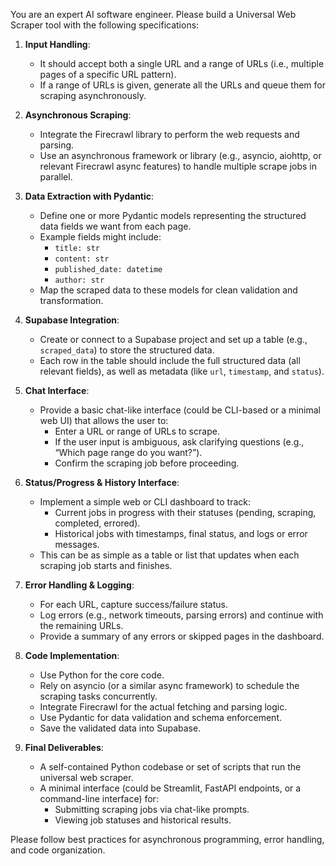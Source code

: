 You are an expert AI software engineer. 
Please build a Universal Web Scraper tool with the following specifications:

1. **Input Handling**:
   - It should accept both a single URL and a range of URLs (i.e., multiple pages of a specific URL pattern).
   - If a range of URLs is given, generate all the URLs and queue them for scraping asynchronously.

2. **Asynchronous Scraping**:
   - Integrate the Firecrawl library to perform the web requests and parsing.
   - Use an asynchronous framework or library (e.g., asyncio, aiohttp, or relevant Firecrawl async features) to handle multiple scrape jobs in parallel.

3. **Data Extraction with Pydantic**:
   - Define one or more Pydantic models representing the structured data fields we want from each page. 
   - Example fields might include: 
     - `title: str`
     - `content: str`
     - `published_date: datetime`
     - `author: str`
   - Map the scraped data to these models for clean validation and transformation.

4. **Supabase Integration**:
   - Create or connect to a Supabase project and set up a table (e.g., `scraped_data`) to store the structured data.
   - Each row in the table should include the full structured data (all relevant fields), as well as metadata (like `url`, `timestamp`, and `status`).

5. **Chat Interface**:
   - Provide a basic chat-like interface (could be CLI-based or a minimal web UI) that allows the user to:
     - Enter a URL or range of URLs to scrape.
     - If the user input is ambiguous, ask clarifying questions (e.g., “Which page range do you want?”).
     - Confirm the scraping job before proceeding.

6. **Status/Progress & History Interface**:
   - Implement a simple web or CLI dashboard to track:
     - Current jobs in progress with their statuses (pending, scraping, completed, errored).
     - Historical jobs with timestamps, final status, and logs or error messages.
   - This can be as simple as a table or list that updates when each scraping job starts and finishes.

7. **Error Handling & Logging**:
   - For each URL, capture success/failure status. 
   - Log errors (e.g., network timeouts, parsing errors) and continue with the remaining URLs.
   - Provide a summary of any errors or skipped pages in the dashboard.

8. **Code Implementation**:
   - Use Python for the core code.
   - Rely on asyncio (or a similar async framework) to schedule the scraping tasks concurrently.
   - Integrate Firecrawl for the actual fetching and parsing logic.
   - Use Pydantic for data validation and schema enforcement.
   - Save the validated data into Supabase.

9. **Final Deliverables**:
   - A self-contained Python codebase or set of scripts that run the universal web scraper.
   - A minimal interface (could be Streamlit, FastAPI endpoints, or a command-line interface) for:
     - Submitting scraping jobs via chat-like prompts.
     - Viewing job statuses and historical results.

Please follow best practices for asynchronous programming, error handling, and code organization. 
